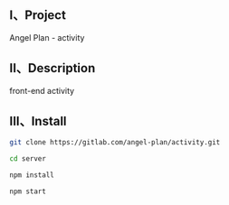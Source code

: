 ## I、Project
Angel Plan - activity

## II、Description
front-end activity

## III、Install

```bash
git clone https://gitlab.com/angel-plan/activity.git
```

```bash
cd server
```

```bash
npm install
```

```bash
npm start
```
